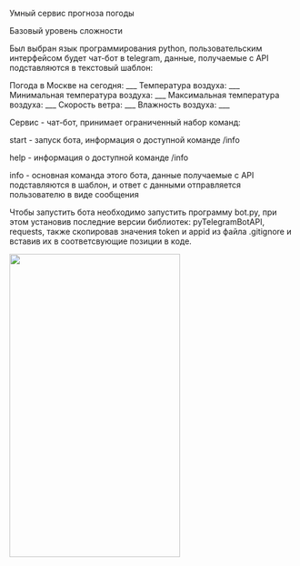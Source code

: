 Умный сервис прогноза погоды

Базовый уровень сложности

Был выбран язык программирования python, пользовательским интерфейсом будет чат-бот в telegram, данные, получаемые с
API подставляются в текстовый шаблон: 

Погода в Москве на сегодня: ___
Температура воздуха: ___
Минимальная температура воздуха: ___
Максимальная температура воздуха: ___
Скорость ветра: ___
Влажность воздуха: ___


Сервис - чат-бот, принимает ограниченный набор команд:

start - запуск бота, информация о доступной команде /info

help - информация о доступной команде /info

info - основная команда этого бота, данные получаемые с API подставляются в шаблон,
и ответ с данными отправляется пользователю в виде сообщения

Чтобы запустить бота необходимо запустить программу bot.py, при этом установив последние версии библиотек:
pyTelegramBotAPI, requests, также скопировав значения token и appid из файла .gitignore и вставив их в соответсвующие позиции в коде.



<img src="https://j.gifs.com/P7DOB4.gif" width="300" height="533,6" />

